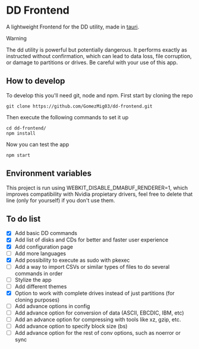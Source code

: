 # DD Frontend
A lightweight Frontend for the DD utility, made in [tauri](https://tauri.app/).

> [!WARNING]  
> The dd utility is powerful but potentially dangerous. It performs exactly as instructed without confirmation, which can lead to data loss, file corruption, or damage to partitions or drives. Be careful with your use of this app.

## How to develop
To develop this you'll need git, node and npm.
First start by cloning the repo
```
git clone https://github.com/GomezMig03/dd-frontend.git
```

Then execute the following commands to set it up
```
cd dd-frontend/
npm install
```

Now you can test the app
```
npm start
```

## Environment variables
This project is run using WEBKIT_DISABLE_DMABUF_RENDERER=1, which improves compatibility with Nvidia propietary drivers, feel free to delete that line (only for yourself) if you don't use them.

## To do list
- [x] Add basic DD commands
- [x] Add list of disks and CDs for better and faster user experience
- [x] Add configuration page
- [ ] Add more languages
- [x] Add possibility to execute as sudo with pkexec
- [ ] Add a way to import CSVs or similar types of files to do several commands in order
- [ ] Stylize the app
- [ ] Add different themes
- [x] Option to work with complete drives instead of just partitions (for cloning purposes)
- [ ] Add advance options in config
- [ ] Add advance option for conversion of data (ASCII, EBCDIC, IBM, etc)
- [ ] Add an advance option for compressing with tools like xz, gzip, etc.
- [ ] Add advance option to specify block size (bs)
- [ ] Add advance option for the rest of conv options, such as noerror or sync